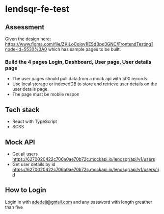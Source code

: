 # lendsqr-fe-test

## Assessment
Given the design here: https://www.figma.com/file/ZKILoCoIoy1IESdBpq3GNC/FrontendTesting?node-id=5530%3A0  which has sample pages to be built.

### Build the 4 pages Login, Dashboard, User page, User details page
- The user pages should pull data from a mock api with 500 records
- Use local storage or indexedDB to store and retrieve user details on the user details page.
- The page must be mobile respon

## Tech stack
- React with TypeScript
- SCSS

## Mock API
- Get all users https://6270020422c706a0ae70b72c.mockapi.io/lendsqr/api/v1/users 
- Get user details by id https://6270020422c706a0ae70b72c.mockapi.io/lendsqr/api/v1/users/:id

## How to Login
Login in with adedeji@gmail.com and any password with length greather than five



